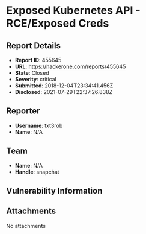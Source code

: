 # Exposed Kubernetes API - RCE/Exposed Creds

## Report Details
- **Report ID**: 455645
- **URL**: https://hackerone.com/reports/455645
- **State**: Closed
- **Severity**: critical
- **Submitted**: 2018-12-04T23:34:41.456Z
- **Disclosed**: 2021-07-29T22:37:26.838Z

## Reporter
- **Username**: txt3rob
- **Name**: N/A

## Team
- **Name**: N/A
- **Handle**: snapchat

## Vulnerability Information


## Attachments
No attachments
